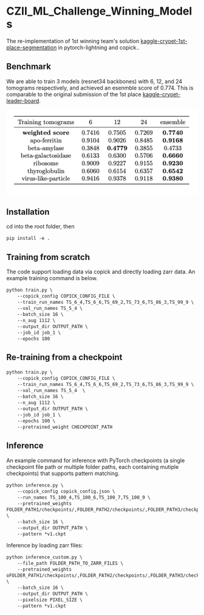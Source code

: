 # CZII_ML_Challenge_Winning_Models
The re-implementation of 1st winning team's solution [kaggle-cryoet-1st-place-segmentation](https://github.com/ChristofHenkel/kaggle-cryoet-1st-place-segmentation/tree/main) in pytorch-lightning and copick..


## Benchmark
We are able to train 3 models (resnet34 backbones) with 6, 12, and 24 tomograms respectively, and achieved an esenmble score of 0.774. This is comparable to the original submission of the 1st place [kaggle-cryoet-leader-board](https://www.kaggle.com/competitions/czii-cryo-et-object-identification/leaderboard).
<p align="center">
  <img src="assets/scores.png" alt="F4 score of each protein complex using different training set sizes">
</p>



## Installation
cd into the root folder, then 
```
pip install -e .
```


## Training from scratch
The code support loading data via copick and directly loading zarr data. An example training command is below.
```
python train.py \
    --copick_config COPICK_CONFIG_FILE \
    --train_run_names TS_6_4,TS_6_6,TS_69_2,TS_73_6,TS_86_3,TS_99_9 \
    --val_run_names TS_5_4 \
    --batch_size 16 \
    --n_aug 1112 \
    --output_dir OUTPUT_PATH \
    --job_id job_1 \
    --epochs 100   
```

## Re-training from a checkpoint
```
python train.py \
    --copick_config COPICK_CONFIG_FILE \
    --train_run_names TS_6_4,TS_6_6,TS_69_2,TS_73_6,TS_86_3,TS_99_9 \
    --val_run_names TS_5_4  \
    --batch_size 16 \
    --n_aug 1112 \
    --output_dir OUTPUT_PATH \
    --job_id job_1 \
    --epochs 100 \
    --pretrained_weight CHECKPOINT_PATH   
```


## Inference
An example command for inference with PyTorch checkpoints (a single checkpoint file path or multiple folder paths, each containing mutiple checkpoints) that supports pattern matching. 

```
python inference.py \
    --copick_config copick_config.json \
    --run_names TS_100_4,TS_100_6,TS_100_7,TS_100_9 \
    --pretrained_weights FOLDER_PATH1/checkpoints/,FOLDER_PATH2/checkpoints/,FOLDER_PATH3/checkpoints/ \
    --batch_size 16 \
    --output_dir OUTPUT_PATH \
    --pattern *v1.ckpt 
```

Inference by loading zarr files:
```
python inference_custom.py \
    --file_path FOLDER_PATH_TO_ZARR_FILES \
    --pretrained_weights oFOLDER_PATH1/checkpoints/,FOLDER_PATH2/checkpoints/,FOLDER_PATH3/checkpoints/ \
    --batch_size 16 \
    --output_dir OUTPUT_PATH \
    --pixelsize PIXEL_SIZE \
    --pattern *v1.ckpt 
```